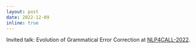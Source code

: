 ```yaml
---
layout: post
date: 2022-12-09
inline: true
---
```


Invited talk: Evolution of Grammatical Error Correction at <a href="https://spraakbanken.gu.se/en/research/themes/icall/nlp4call-workshop-series/nlp4call2022">NLP4CALL-2022</a>.
